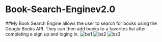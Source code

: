 # Book-Search-Enginev2.0

##My Book Search Engine allows the user to search for books using the Google Books API. They can then add books to a favorites list after completing a sign up and loging in. 
![bs1](https://user-images.githubusercontent.com/78002356/131313475-be38a58a-da3b-4f81-bceb-8ed36a2862f6.JPG)
![bs2](https://user-images.githubusercontent.com/78002356/131313492-eb36025f-04ff-45e8-bff1-a27d08db09d0.JPG)
![bs3](https://user-images.githubusercontent.com/78002356/131313499-96726653-c497-4863-aa40-8bcc53b53e59.JPG)
